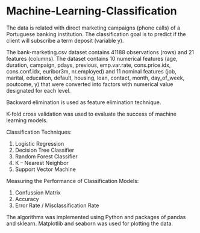 # Machine-Learning-Classification
The data is related with direct marketing campaigns (phone calls) of a Portuguese banking institution. The classification goal is to predict if the client will subscribe a term deposit (variable y).

The bank-marketing.csv dataset contains 41188 observations (rows) and 21 features (columns). The dataset contains 10 numerical features (age, duration, campaign, pdays, previous, emp.var.rate, cons.price.idx, cons.conf.idx, euribor3m, nr.employed) and 11 nominal features (job, marital, education, default, housing, loan, contact, month, day_of_week, poutcome, y) that were converted into factors with numerical value designated for each level.

Backward elimination is used as feature elimination technique.

K-fold cross validation was used to evaluate the success of machine learning models.

Classification Techniques:
1) Logistic Regression
2) Decision Tree Classifier
3) Random Forest Classifier
4) K – Nearest Neighbor
5) Support Vector Machine

Measuring the Performance of Classification Models:
1) Confussion Matrix
2) Accuracy
3) Error Rate / Misclassification Rate

The algorithms was implemented using Python and packages of pandas and sklearn. Matplotlib and seaborn was used for plotting the data. 
